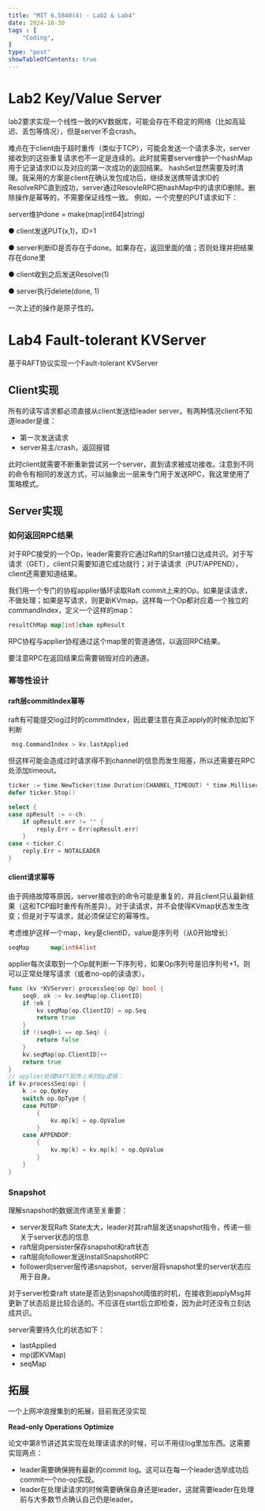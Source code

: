 ```yaml
---
title: "MIT 6.5840(4) - Lab2 & Lab4"
date: 2024-10-30 
tags : [
    "Coding",
]
type: "post"
showTableOfContents: true
---
```


# Lab2 Key/Value Server
lab2要求实现一个线性一致的KV数据库，可能会存在不稳定的网络（比如高延迟、丢包等情况），但是server不会crash。

难点在于client由于超时重传（类似于TCP），可能会发送一个请求多次，server接收到的这些重复请求也不一定是连续的。此时就需要server维护一个hashMap用于记录请求ID以及对应的第一次成功的返回结果。
hashSet显然需要及时清理。我采用的方案是client在确认发包成功后，继续发送携带请求ID的ResolveRPC直到成功，server通过ResovleRPC把hashMap中的请求ID删除。删除操作是幂等的，不需要保证线性一致。
例如，一个完整的PUT请求如下：

server维护done = make(map[int64]string)

● client发送PUT(x,1)，ID=1

● server判断ID是否存在于done。如果存在，返回里面的值；否则处理并把结果存在done里

● client收到之后发送Resolve(1)

● server执行delete(done, 1)

一次上述的操作是原子性的。

# Lab4 Fault-tolerant KVServer
基于RAFT协议实现一个Fault-tolerant KVServer

## Client实现
所有的读写请求都必须直接从client发送给leader server。有两种情况client不知道leader是谁：

+ 第一次发送请求
+ server易主/crash，返回报错

此时client就需要不断重新尝试另一个server，直到请求被成功接收。注意到不同的命令有相同的发送方式，可以抽象出一层来专门用于发送RPC，我这里使用了策略模式。

## Server实现
### 如何返回RPC结果
对于RPC接受的一个Op，leader需要将它通过Raft的Start接口达成共识。对于写请求（GET），client只需要知道它成功就行；对于读请求（PUT/APPEND），client还需要知道结果。

我们用一个专门的协程applier循环读取Raft commit上来的Op。如果是读请求，不做处理；如果是写请求，则更新KVmap。这样每一个Op都对应着一个独立的commandIndex，定义一个这样的map：

```go
resultChMap map[int]chan opResult
```

RPC协程与applier协程通过这个map里的管道通信，以返回RPC结果。

要注意RPC在返回结果后需要销毁对应的通道。

### 幂等性设计
#### raft层commitIndex幂等
raft有可能提交log过时的commitIndex，因此要注意在真正apply的时候添加如下判断

```go
 msg.CommandIndex > kv.lastApplied
```

但这样可能会造成过时请求得不到channel的信息而发生阻塞，所以还需要在RPC处添加timeout。

```go
ticker := time.NewTicker(time.Duration(CHANNEL_TIMEOUT) * time.Millisecond)
defer ticker.Stop()

select {
case opResult := <-ch:
    if opResult.err != "" {
        reply.Err = Err(opResult.err)
    }
case <-ticker.C:
    reply.Err = NOTALEADER
}
```

#### client请求幂等
由于网络故障等原因，server接收到的命令可能是重复的，并且client只认最新结果（这和TCP超时重传有所差异）。对于读请求，并不会使得KVmap状态发生改变；但是对于写请求，就必须保证它的幂等性。

考虑维护这样一个map，key是clientID，value是序列号（从0开始增长）

```go
seqMap      map[int64]int
```

applier每次读取到一个Op就判断一下序列号，如果Op序列号是旧序列号+1，则可以正常处理写请求（或者no-op的读请求）。

```go
func (kv *KVServer) processSeq(op Op) bool {
	seq0, ok := kv.seqMap[op.ClientID]
	if !ok {
		kv.seqMap[op.ClientID] = op.Seq
		return true
	}
	if !(seq0+1 == op.Seq) {
		return false
	}
	kv.seqMap[op.ClientID]++
	return true
}
// applier处理RAFT层传上来的Op逻辑：
if kv.processSeq(op) {
    k := op.OpKey
    switch op.OpType {
    case PUTOP:
        {
            kv.mp[k] = op.OpValue
        }
    case APPENDOP:
        {
            kv.mp[k] = kv.mp[k] + op.OpValue
        }
    }
}
```

### Snapshot
理解snapshot的数据流传递至关重要：

+ server发现Raft State太大，leader对其raft层发送snapshot指令，传递一些关于server状态的信息
+ raft层向persister保存snapshot和raft状态
+ raft层向follower发送InstallSnapshotRPC
+ follower向server层传递snapshot，server层将snapshot里的server状态应用于自身。

对于server检查raft state是否达到snapshot阈值的时机，在接收到applyMsg并更新了状态后是比较合适的。不应该在start后立即检查，因为此时还没有立刻达成共识。

server需要持久化的状态如下：

+ lastApplied
+ mp(即KVMap)
+ seqMap

## 拓展
一个上网冲浪搜集到的拓展，目前我还没实现

**Read-only Operations Optimize**

论文中第8节讲述其实现在处理读请求的时候，可以不用往log里加东西。这需要实现两点：

+ leader需要确保拥有最新的commit log。这可以在每一个leader选举成功后commit一个no-op实现。
+ leader在处理读请求的时候需要确保自身还是leader，这就需要leader在处理前与大多数节点确认自己仍是leader。

